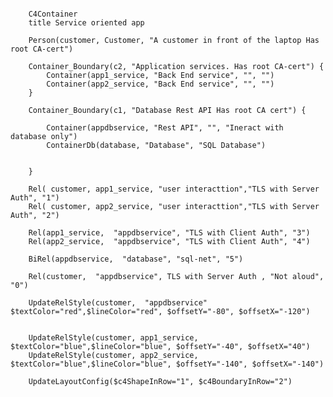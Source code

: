 ﻿```mermaid

    C4Container
    title Service oriented app
    
    Person(customer, Customer, "A customer in front of the laptop Has root CA-cert")

    Container_Boundary(c2, "Application services. Has root CA-cert") {
        Container(app1_service, "Back End service", "", "")
        Container(app2_service, "Back End service", "", "")
    }

    Container_Boundary(c1, "Database Rest API Has root CA cert") {
       
        Container(appdbservice, "Rest API", "", "Ineract with  database only")
        ContainerDb(database, "Database", "SQL Database")
       

    }

    Rel( customer, app1_service, "user interacttion","TLS with Server Auth", "1")
    Rel( customer, app2_service, "user interacttion","TLS with Server Auth", "2")
    
    Rel(app1_service,  "appdbservice", "TLS with Client Auth", "3")
    Rel(app2_service,  "appdbservice", "TLS with Client Auth", "4")

    BiRel(appdbservice,  "database", "sql-net", "5")

    Rel(customer,  "appdbservice", TLS with Server Auth , "Not aloud", "0")

    UpdateRelStyle(customer,  "appdbservice" $textColor="red",$lineColor="red", $offsetY="-80", $offsetX="-120")


    UpdateRelStyle(customer, app1_service, $textColor="blue",$lineColor="blue", $offsetY="-40", $offsetX="40")
    UpdateRelStyle(customer, app2_service, $textColor="blue",$lineColor="blue", $offsetY="-140", $offsetX="-140")
    
    UpdateLayoutConfig($c4ShapeInRow="1", $c4BoundaryInRow="2")

```